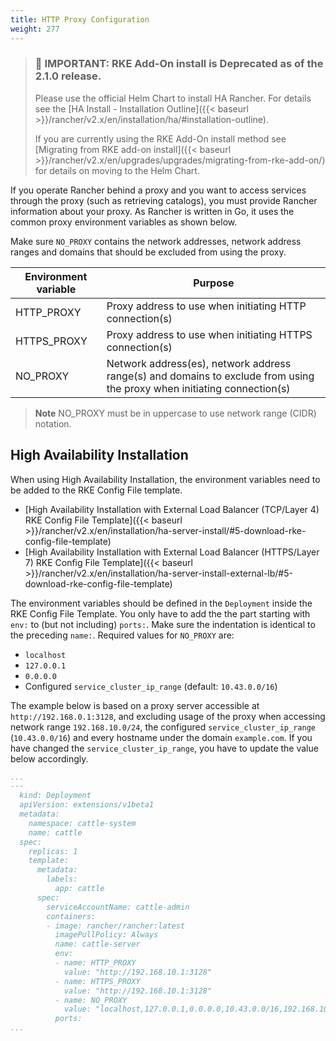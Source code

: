 ```yaml
---
title: HTTP Proxy Configuration
weight: 277
---
```


> ### 🛑 IMPORTANT: RKE Add-On install is Deprecated as of the 2.1.0 release.
>
>Please use the official Helm Chart to install HA Rancher. For details see the [HA Install - Installation Outline]({{< baseurl >}}/rancher/v2.x/en/installation/ha/#installation-outline).
>
>If you are currently using the RKE Add-On install method see [Migrating from RKE add-on install]({{< baseurl >}}/rancher/v2.x/en/upgrades/upgrades/migrating-from-rke-add-on/) for details on moving to the Helm Chart.

If you operate Rancher behind a proxy and you want to access services through the proxy (such as retrieving catalogs), you must provide Rancher information about your proxy. As Rancher is written in Go, it uses the common proxy environment variables as shown below.

Make sure `NO_PROXY` contains the network addresses, network address ranges and domains that should be excluded from using the proxy.

Environment variable      | Purpose
--------------------------|---------
HTTP_PROXY                | Proxy address to use when initiating HTTP connection(s)
HTTPS_PROXY               | Proxy address to use when initiating HTTPS connection(s)
NO_PROXY                  | Network address(es), network address range(s) and domains to exclude from using the proxy when initiating connection(s)

> **Note** NO_PROXY must be in uppercase to use network range (CIDR) notation.

## High Availability Installation

When using High Availability Installation, the environment variables need to be added to the RKE Config File template.

* [High Availability Installation with External Load Balancer (TCP/Layer 4) RKE Config File Template]({{< baseurl >}}/rancher/v2.x/en/installation/ha-server-install/#5-download-rke-config-file-template)
* [High Availability Installation with External Load Balancer (HTTPS/Layer 7) RKE Config File Template]({{< baseurl >}}/rancher/v2.x/en/installation/ha-server-install-external-lb/#5-download-rke-config-file-template)

The environment variables should be defined in the `Deployment` inside the RKE Config File Template. You only have to add the the part starting with `env:` to (but not including) `ports:`. Make sure the indentation is identical to the preceding `name:`. Required values for `NO_PROXY` are:

* `localhost`
* `127.0.0.1`
* `0.0.0.0`
* Configured `service_cluster_ip_range` (default: `10.43.0.0/16`)

The example below is based on a proxy server accessible at `http://192.168.0.1:3128`, and excluding usage of the proxy when accessing network range `192.168.10.0/24`, the configured `service_cluster_ip_range` (`10.43.0.0/16`) and every hostname under the domain `example.com`. If you have changed the `service_cluster_ip_range`, you have to update the value below accordingly.

```yaml
...
---
  kind: Deployment
  apiVersion: extensions/v1beta1
  metadata:
    namespace: cattle-system
    name: cattle
  spec:
    replicas: 1
    template:
      metadata:
        labels:
          app: cattle
      spec:
        serviceAccountName: cattle-admin
        containers:
        - image: rancher/rancher:latest
          imagePullPolicy: Always
          name: cattle-server
          env:
          - name: HTTP_PROXY
            value: "http://192.168.10.1:3128"
          - name: HTTPS_PROXY
            value: "http://192.168.10.1:3128"
          - name: NO_PROXY
            value: "localhost,127.0.0.1,0.0.0.0,10.43.0.0/16,192.168.10.0/24,example.com"
          ports:
...
```
